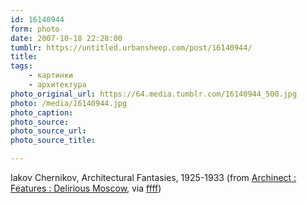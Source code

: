 ```yaml
---
id: 16140944
form: photo
date: 2007-10-18 22:28:00
tumblr: https://untitled.urbansheep.com/post/16140944/
title:
tags:
    - картинки
    - архитектура
photo_original_url: https://64.media.tumblr.com/16140944_500.jpg
photo: /media/16140944.jpg
photo_caption: 
photo_source:
photo_source_url:
photo_source_title:

---
```


<p>Iakov Chernikov, Architectural Fantasies, 1925-1933 (from <a href="http://archinect.com/features/article.php?id=62725_0_23_0_M">Archinect : Features : Delirious Moscow</a>, via <a href="http://ffffound.com/image/0c264e89779ac8382cae345c8a8b681650ee5815">ffff</a>)</p>
